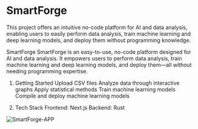 # SmartForge

This project offers an intuitive no-code platform for AI and data analysis, enabling users to easily perform data analysis, train machine learning and deep learning models, and deploy them without programming knowledge.


SmartForge
SmartForge is an easy-to-use, no-code platform designed for AI and data analysis. It empowers users to perform data analysis, train machine learning and deep learning models, and deploy them—all without needing programming expertise.

1) Getting Started
Upload CSV files
Analyze data through interactive graphs
Apply statistical methods
Train machine learning models
Compile and deploy machine learning models

2) Tech Stack
Frontend: Next.js
Backend: Rust


![SmartForge-APP](https://github.com/user-attachments/assets/720d2f16-15d8-4d37-a964-c0db98561ccc)

